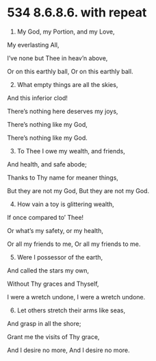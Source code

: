 # 534 8.6.8.6. with repeat

1.  My God, my Portion, and my Love,

My everlasting All,

I’ve none but Thee in heav’n above,

Or on this earthly ball, Or on this earthly ball.

2.  What empty things are all the skies,

And this inferior clod!

There’s nothing here deserves my joys,

There’s nothing like my God,

There’s nothing like my God.

3.  To Thee I owe my wealth, and friends,

And health, and safe abode;

Thanks to Thy name for meaner things,

But they are not my God, But they are not my God.

4.  How vain a toy is glittering wealth,

If once compared to’ Thee!

Or what’s my safety, or my health,

Or all my friends to me, Or all my friends to me.

5.  Were I possessor of the earth,

And called the stars my own,

Without Thy graces and Thyself,

I were a wretch undone, I were a wretch undone.

6.  Let others stretch their arms like seas,

And grasp in all the shore;

Grant me the visits of Thy grace,

And I desire no more, And I desire no more.

